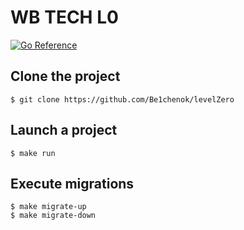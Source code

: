 # WB TECH L0

[![Go Reference](https://pkg.go.dev/badge/golang.org/x/example.svg)](https://pkg.go.dev/golang.org/x/example)

## Clone the project

```
$ git clone https://github.com/Be1chenok/levelZero
```

## Launch a project

```
$ make run
```

## Execute migrations

```
$ make migrate-up
$ make migrate-down
```
